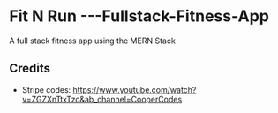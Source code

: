 # Fit N Run ---Fullstack-Fitness-App
A full stack fitness app using the MERN Stack


## Credits
* Stripe codes: https://www.youtube.com/watch?v=ZGZXnTtxTzc&ab_channel=CooperCodes
